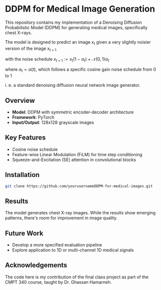 # DDPM for Medical Image Generation

This repository contains my implementation of a Denoising Diffusion Probabilistic Model (DDPM) for generating medical images, specifically chest X-rays.

The model is designed to predict an image $x_t$ given a very slightly noisier version of the image $x_{t+1}$

with the noise schedule $x_{t+1} := x_t (1 - \alpha_t) + \mathcal{N}(0, 1) \alpha_t$

where $\alpha_t = \alpha(t)$, which follows a specific cosine gain noise schedule from 0 to 1

i. e. a standard denoising diffusion neural network image generator.


## Overview

- **Model**: DDPM with symmetric encoder-decoder architecture
- **Framework**: PyTorch
- **Input/Output**: 128x128 grayscale images

## Key Features

- Cosine noise schedule
- Feature-wise Linear Modulation (FiLM) for time step conditioning
- Squeeze-and-Excitation (SE) attention in convolutional blocks

## Installation

```bash
git clone https://github.com/yourusernameDDPM-for-medical-images.git
```

## Results

The model generates chest X-ray images. While the results show emerging patterns, there's room for improvement in image quality.

## Future Work

- Develop a more specified evaluation pipeline
- Explore application to 1D or multi-channel 1D medical signals

## Acknowledgements

The code here is my contribution of the final class project as part of the CMPT 340 course, taught by Dr. Ghassan Hamarneh.
